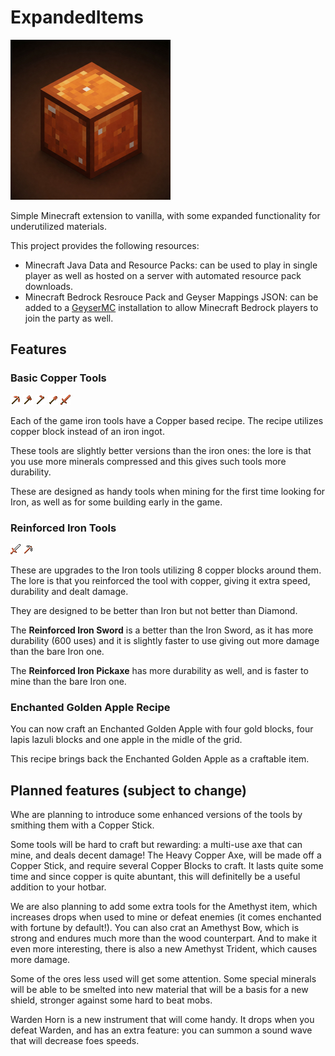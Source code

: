 ExpandedItems
=============

![expanded_items.png](expanded_items.png)

Simple Minecraft extension to vanilla, with some expanded
functionality for underutilized materials.

This project provides the following resources:
* Minecraft Java Data and Resource Packs: can be used to play
  in single player as well as hosted on a server with automated
  resource pack downloads.
* Minecraft Bedrock Resrouce Pack and Geyser Mappings JSON: can be added
  to a [GeyserMC](https://geysermc.org/) installation to allow
  Minecraft Bedrock players to join the party as well.

## Features

### Basic Copper Tools

![copper_pickaxe.png](src/java/RP/assets/copper_items/textures/item/copper_pickaxe.png)
![copper_axe.png](src/java/RP/assets/copper_items/textures/item/copper_axe.png)
![copper_hoe.png](src/java/RP/assets/copper_items/textures/item/copper_hoe.png)
![copper_shovel.png](src/java/RP/assets/copper_items/textures/item/copper_shovel.png)
![copper_sword.png](src/java/RP/assets/copper_items/textures/item/copper_sword.png)

Each of the game iron tools have a Copper based recipe.
The recipe utilizes copper block instead of an iron ingot.

These tools are slightly better versions than the iron ones:
the lore is that you use more minerals compressed and
this gives such tools more durability.

These are designed as handy tools when mining for the first time
looking for Iron, as well as for some building early in the game.

### Reinforced Iron Tools

![reinforced_iron_sword.png](src/java/RP/assets/copper_items/textures/item/reinforced_iron_sword.png)
![reinforced_iron_pickaxe.png](src/java/RP/assets/copper_items/textures/item/reinforced_iron_pickaxe.png)

These are upgrades to the Iron tools utilizing 8 copper blocks around them.
The lore is that you reinforced the tool with copper, giving it extra speed,
durability and dealt damage.

They are designed to be better than Iron but not better than Diamond.

The **Reinforced Iron Sword** is a better than the Iron Sword, as it has more
durability (600 uses) and it is slightly faster to use giving out more damage
than the bare Iron one.

The **Reinforced Iron Pickaxe** has more durability as well, and is faster to mine
than the bare Iron one.

### Enchanted Golden Apple Recipe

You can now craft an Enchanted Golden Apple with four gold blocks, four
lapis lazuli blocks and one apple in the midle of the grid.

This recipe brings back the Enchanted Golden Apple as a craftable item.

## Planned features (subject to change)

Whe are planning to introduce some enhanced versions of the tools by
smithing them with a Copper Stick.

Some tools will be hard to craft but rewarding: a multi-use axe that can mine,
and deals decent damage! The Heavy Copper Axe, will be made off a Copper Stick,
and require several Copper Blocks to craft. It lasts
quite some time and since copper is quite abuntant, this will definitelly be
a useful addition to your hotbar.

We are also planning to add some extra tools for the Amethyst item, which increases
drops when used to mine or defeat enemies (it comes enchanted with fortune by default!).
You can also crat an Amethyst Bow, which is strong and endures much more than the wood
counterpart. And to make it even more interesting, there is also a new Amethyst
Trident, which causes more damage.

Some of the ores less used will get some attention. Some special minerals
will be able to be smelted into new material that will be a basis for a new shield,
stronger against some hard to beat mobs.

Warden Horn is a new instrument that will come handy. It drops when you defeat Warden,
and has an extra feature: you can summon a sound wave that will decrease foes speeds.
